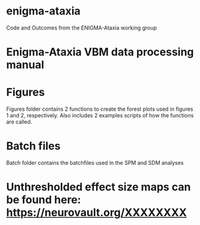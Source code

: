 # enigma-ataxia
Code and Outcomes from the ENIGMA-Ataxia working group

# Enigma-Ataxia VBM data processing manual

# Figures
Figures folder contains 2 functions to create the forest plots used in figures 1 and 2, respectively. Also includes 2 examples scripts of how the functions are called.

# Batch files 
Batch folder contains the batchfiles used in the SPM and SDM analyses 

# Unthresholded effect size maps can be found here:  https://neurovault.org/XXXXXXXX
